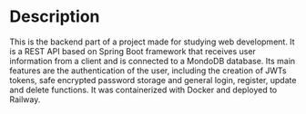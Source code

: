 <h1>Description</h1>

This is the backend part of a project made for studying web development. It is a REST API based on Spring Boot framework that receives user information from a client and is connected to a MondoDB database. Its main features are the authentication of the user, including the creation of JWTs tokens, safe encrypted password storage and general login, register, update and delete functions. It was containerized with Docker and deployed to Railway.
